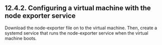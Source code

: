 ## 12.4.2. Configuring a virtual machine with the node exporter service

Download the node-exporter file on to the virtual machine. Then, create a systemd service that runs the node-exporter service when the virtual machine boots.


